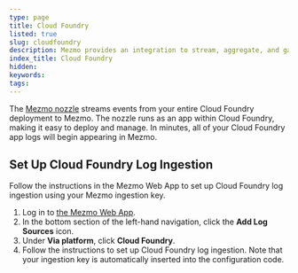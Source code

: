 ```yaml
---
type: page
title: Cloud Foundry
listed: true
slug: cloudfoundry
description: Mezmo provides an integration to stream, aggregate, and gain insights from Cloud Foundry logs
index_title: Cloud Foundry
hidden: 
keywords: 
tags: 
---
```


The [Mezmo nozzle](https://github.com/logdna/logdna-cloudfoundry) streams events from your entire Cloud Foundry deployment to Mezmo. The nozzle runs as an app within Cloud Foundry, making it easy to deploy and manage. In minutes, all of your Cloud Foundry app logs will begin appearing in Mezmo.

## Set Up Cloud Foundry Log Ingestion

Follow the instructions in the Mezmo Web App to set up Cloud Foundry log ingestion using your Mezmo ingestion key.

1. Log in to [the Mezmo Web App](https://app.mezmo.com/account/signin).
2. In the bottom section of the left-hand navigation, click the **Add Log Sources** icon.
3. Under **Via platform**, click **Cloud Foundry**.
4. Follow the instructions to set up Cloud Foundry log ingestion.
Note that your ingestion key is automatically inserted into the configuration code.